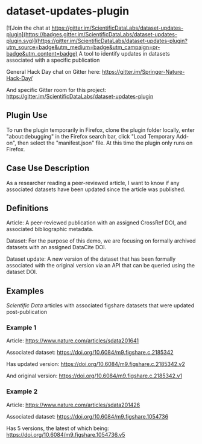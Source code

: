 # dataset-updates-plugin

[![Join the chat at https://gitter.im/ScientificDataLabs/dataset-updates-plugin](https://badges.gitter.im/ScientificDataLabs/dataset-updates-plugin.svg)](https://gitter.im/ScientificDataLabs/dataset-updates-plugin?utm_source=badge&utm_medium=badge&utm_campaign=pr-badge&utm_content=badge)
A tool to identify updates in datasets associated with a specific publication

General Hack Day chat on Gitter here: https://gitter.im/Springer-Nature-Hack-Day/

And specific Gitter room for this project: https://gitter.im/ScientificDataLabs/dataset-updates-plugin

## Plugin Use
To run the plugin temporarily in Firefox, clone the plugin folder locally, enter "about:debugging" in the Firefox search bar, click "Load Temporary Add-on", then select the "manifest.json" file. At this time the plugin only runs on Firefox. 

## Case Use Description
As a researcher reading a peer-reviewed article, I want to know if any associated datasets have been updated since the article was published. 

## Definitions

Article: A peer-reviewed publication with an assigned CrossRef DOI, and associated bibliographic metadata. 

Dataset: For the purpose of this demo, we are focusing on formally archived datasets with an assigned DataCite DOI. 

Dataset update: A new version of the dataset that has been formally associated with the original version via an API that can be queried using the dataset DOI. 

## Examples
*Scientific Data* articles with associated figshare datasets that were updated post-publication
### Example 1
Article: https://www.nature.com/articles/sdata201641

Associated dataset: https://doi.org/10.6084/m9.figshare.c.2185342

Has updated version: https://doi.org/10.6084/m9.figshare.c.2185342.v2

And original version: https://doi.org/10.6084/m9.figshare.c.2185342.v1

### Example 2
Article: https://www.nature.com/articles/sdata201426

Associated dataset: https://doi.org/10.6084/m9.figshare.1054736

Has 5 versions, the latest of which being: https://doi.org/10.6084/m9.figshare.1054736.v5
